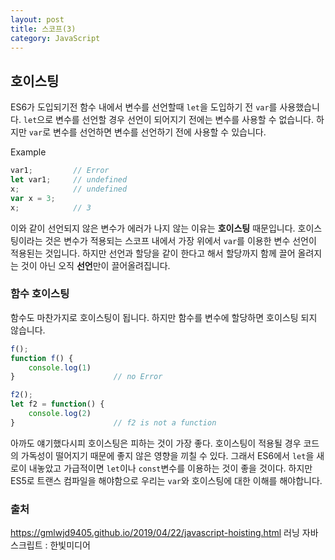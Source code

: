 ```yaml
---
layout: post
title: 스코프(3)
category: JavaScript
---
```

## 호이스팅

ES6가 도입되기전 함수 내에서 변수를 선언할때 `let`을 도입하기 전 `var`를 사용했습니다. `let`으로 변수를 선언할 경우 선언이 되어지기 전에는 변수를 사용할 수 없습니다. 하지만 `var`로 변수를 선언하면 변수를 선언하기 전에 사용할 수 있습니다.

Example

```js
var1;         // Error
let var1;     // undefined
x;            // undefined
var x = 3;     
x;            // 3
```

이와 같이 선언되지 않은 변수가 에러가 나지 않는 이유는 **호이스팅** 때문입니다. 호이스팅이라는 것은 변수가 적용되는 스코프 내에서 가장 위에서 `var`를 이용한 변수 선언이 적용된는 것입니다. 하지만 선언과 할당을 같이 한다고 해서 할당까지 함께 끌어 올려지는 것이 아닌 오직 **선언**만이 끌어올려집니다.

### 함수 호이스팅

함수도 마찬가지로 호이스팅이 됩니다. 하지만 함수를 변수에 할당하면 호이스팅 되지 않습니다.

```js
f();
function f() {
    console.log(1)
}                      // no Error

f2();
let f2 = function() {
    console.log(2)
}                      // f2 is not a function
```



아까도 얘기했다시피 호이스팅은 피하는 것이 가장 좋다. 호이스팅이 적용될 경우 코드의 가독성이 떨어지기 때문에 좋지 않은 영향을 끼칠 수 있다. 그래서 ES6에서 `let`을 새로이 내놓았고 가급적이면 `let`이나 `const`변수를 이용하는 것이 좋을 것이다.  하지만 ES5로 트랜스 컴파일을 해야함으로 우리는 `var`와 호이스팅에 대한 이해를 해야합니다.

### 출처
https://gmlwjd9405.github.io/2019/04/22/javascript-hoisting.html
러닝 자바스크립트 : 한빛미디어